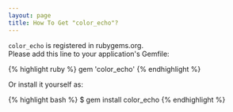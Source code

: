 ```yaml
---
layout: page
title: How To Get "color_echo"?
---
```

`color_echo` is registered in rubygems.org.  
Please add this line to your application's Gemfile:

{% highlight ruby %}
gem 'color_echo'
{% endhighlight %}

Or install it yourself as:

{% highlight bash %}
$ gem install color_echo
{% endhighlight %}
